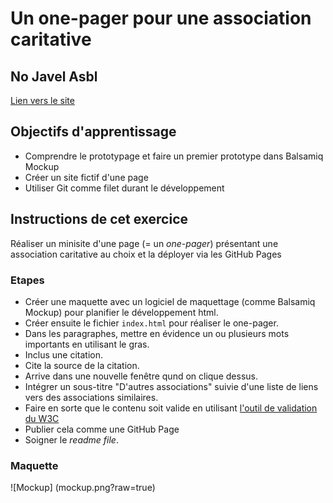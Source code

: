 # Un one-pager pour une association caritative

## No Javel Asbl
[Lien vers le site](https://pedroseromenho.github.io/Learning-Environment/3-exercice-html-basic/)

## Objectifs d'apprentissage
- Comprendre le prototypage et faire un premier prototype dans Balsamiq Mockup
- Créer un site fictif d'une page
- Utiliser Git comme filet durant le développement

## Instructions de cet exercice
Réaliser un minisite d'une page (= un *one-pager*) présentant une association caritative au choix et la déployer via les GitHub Pages

### Etapes
- Créer une maquette avec un logiciel de maquettage (comme Balsamiq Mockup) pour planifier le développement html.
- Créer ensuite le fichier `index.html` pour réaliser le one-pager.
- Dans les paragraphes, mettre en évidence un ou plusieurs mots importants en utilisant le gras.
- Inclus une citation.
- Cite la source de la citation.
- Arrive dans une nouvelle fenêtre qund on clique dessus.
- Intégrer un sous-titre "D'autres associations" suivie d'une liste de liens vers des associations similaires.
- Faire en sorte que le contenu soit valide en utilisant [l'outil de validation du W3C](https://validator.w3.org/#validate_by_input)
- Publier cela comme une GitHub Page
- Soigner le *readme file*.

### Maquette

![Mockup] (mockup.png?raw=true)


